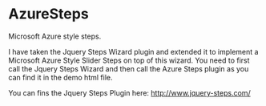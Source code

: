 AzureSteps
==========

Microsoft Azure style steps.

I have taken the Jquery Steps Wizard plugin and extended it to implement a Microsoft Azure Style Slider Steps on top of this wizard.
You need to first call the Jquery Steps Wizard and then call the Azure Steps plugin as you can find it in the demo html file.

You can fins the Jquery Steps Plugin here: http://www.jquery-steps.com/
